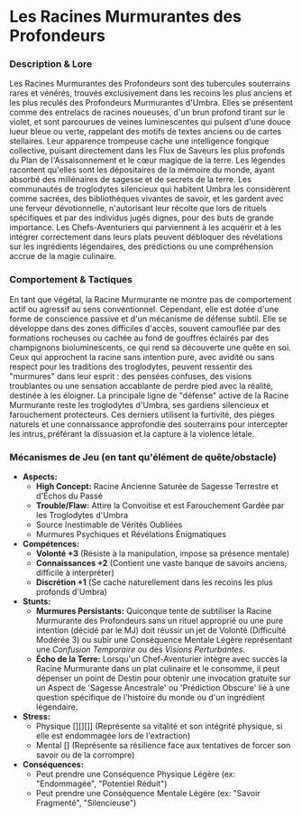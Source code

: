# Les Racines Murmurantes des Profondeurs

### Description & Lore
Les Racines Murmurantes des Profondeurs sont des tubercules souterrains rares et vénérés, trouvés exclusivement dans les recoins les plus anciens et les plus reculés des Profondeurs Murmurantes d'Umbra. Elles se présentent comme des entrelacs de racines noueuses, d'un brun profond tirant sur le violet, et sont parcourues de veines luminescentes qui pulsent d'une douce lueur bleue ou verte, rappelant des motifs de textes anciens ou de cartes stellaires. Leur apparence trompeuse cache une intelligence fongique collective, puisant directement dans les Flux de Saveurs les plus profonds du Plan de l'Assaisonnement et le cœur magique de la terre. Les légendes racontent qu'elles sont les dépositaires de la mémoire du monde, ayant absorbé des millénaires de sagesse et de secrets de la terre. Les communautés de troglodytes silencieux qui habitent Umbra les considèrent comme sacrées, des bibliothèques vivantes de savoir, et les gardent avec une ferveur dévotionnelle, n'autorisant leur récolte que lors de rituels spécifiques et par des individus jugés dignes, pour des buts de grande importance. Les Chefs-Aventuriers qui parviennent à les acquérir et à les intégrer correctement dans leurs plats peuvent débloquer des révélations sur les ingrédients légendaires, des prédictions ou une compréhension accrue de la magie culinaire.

### Comportement & Tactiques
En tant que végétal, la Racine Murmurante ne montre pas de comportement actif ou agressif au sens conventionnel. Cependant, elle est dotée d'une forme de conscience passive et d'un mécanisme de défense subtil. Elle se développe dans des zones difficiles d'accès, souvent camouflée par des formations rocheuses ou cachée au fond de gouffres éclairés par des champignons bioluminescents, ce qui rend sa découverte une quête en soi. Ceux qui approchent la racine sans intention pure, avec avidité ou sans respect pour les traditions des troglodytes, peuvent ressentir des "murmures" dans leur esprit : des pensées confuses, des visions troublantes ou une sensation accablante de perdre pied avec la réalité, destinée à les éloigner. La principale ligne de "défense" active de la Racine Murmurante reste les troglodytes d'Umbra, ses gardiens silencieux et farouchement protecteurs. Ces derniers utilisent la furtivité, des pièges naturels et une connaissance approfondie des souterrains pour intercepter les intrus, préférant la dissuasion et la capture à la violence létale.

### Mécanismes de Jeu (en tant qu'élément de quête/obstacle)
- **Aspects:**
  - **High Concept:** Racine Ancienne Saturée de Sagesse Terrestre et d'Échos du Passé
  - **Trouble/Flaw:** Attire la Convoitise et est Farouchement Gardée par les Troglodytes d'Umbra
  - Source Inestimable de Vérités Oubliées
  - Murmures Psychiques et Révélations Énigmatiques
- **Compétences:**
  - **Volonté +3** (Résiste à la manipulation, impose sa présence mentale)
  - **Connaissances +2** (Contient une vaste banque de savoirs anciens, difficile à interpréter)
  - **Discrétion +1** (Se cache naturellement dans les recoins les plus profonds d'Umbra)
- **Stunts:**
  - **Murmures Persistants:** Quiconque tente de subtiliser la Racine Murmurante des Profondeurs sans un rituel approprié ou une pure intention (décidé par le MJ) doit réussir un jet de Volonté (Difficulté Modérée 3) ou subir une Conséquence Mentale Légère représentant une *Confusion Temporaire* ou des *Visions Perturbantes*.
  - **Écho de la Terre:** Lorsqu'un Chef-Aventurier intègre avec succès la Racine Murmurante dans un plat culinaire et le consomme, il peut dépenser un point de Destin pour obtenir une invocation gratuite sur un Aspect de 'Sagesse Ancestrale' ou 'Prédiction Obscure' lié à une question spécifique de l'histoire du monde ou d'un ingrédient légendaire.
- **Stress:**
  - Physique [][][]] (Représente sa vitalité et son intégrité physique, si elle est endommagée lors de l'extraction)
  - Mental [] (Représente sa résilience face aux tentatives de forcer son savoir ou de la corrompre)
- **Conséquences:**
  - Peut prendre une Conséquence Physique Légère (ex: "Endommagée", "Potentiel Réduit")
  - Peut prendre une Conséquence Mentale Légère (ex: "Savoir Fragmenté", "Silencieuse")